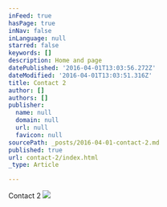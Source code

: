 ```yaml
---
inFeed: true
hasPage: true
inNav: false
inLanguage: null
starred: false
keywords: []
description: Home and page
datePublished: '2016-04-01T13:03:56.272Z'
dateModified: '2016-04-01T13:03:51.316Z'
title: Contact 2
author: []
authors: []
publisher:
  name: null
  domain: null
  url: null
  favicon: null
sourcePath: _posts/2016-04-01-contact-2.md
published: true
url: contact-2/index.html
_type: Article

---
```

Contact 2
![](https://the-grid-user-content.s3-us-west-2.amazonaws.com/bb7e246e-8903-4c56-a917-e220958fef9d.jpg)
